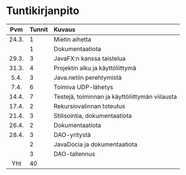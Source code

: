 # Tuntikirjanpito

| Pvm | Tunnit | Kuvaus  |
| :----:|:-----| :-----|
| 24.3. | 1    | Mietin aihetta |
|  | 1    | Dokumentaatiota |
| 29.3. | 3 | JavaFX:n kanssa taistelua |
| 31.3. | 4 | Projektin alku ja käyttöliittymä |
| 5.4. | 3 | Java.netiin perehtymistä |
| 7.4. | 6 | Toimiva UDP-lähetys |
| 14.4. | 7 | Testejä, toiminnan ja käyttöliittymän viilausta |
| 17.4. | 2 | Rekursiovalinnan toteutus |
| 21.4. | 3 | Stilisointia, dokumentaatiota |
| 26.4. | 2 | Dokumentaatiota |
| 28.4. | 3 | DAO-yritystä |
|  | 2 | JavaDocia ja dokumentaatiota |
|  | 3 | DAO-tallennus |
| Yht | 40 | |
